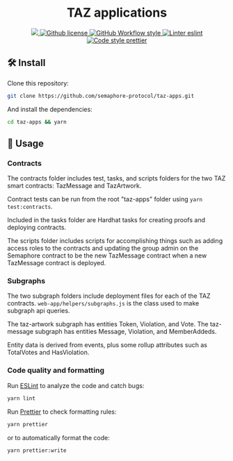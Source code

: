 <p align="center">
    <h1 align="center">
        TAZ applications
    </h1>
</p>

<p align="center">
    <a href="https://github.com/semaphore-protocol/taz-apps" target="_blank">
        <img src="https://img.shields.io/badge/project-TAZ-blue?style=flat-square">
    </a>
    <a href="https://github.com/semaphore-protocol/taz-apps/blob/main/LICENSE">
        <img alt="Github license" src="https://img.shields.io/github/license/semaphore-protocol/taz-apps.svg?style=flat-square">
    </a>
    <a href="https://github.com/semaphore-protocol/taz-apps/actions?query=workflow%3Astyle">
        <img alt="GitHub Workflow style" src="https://img.shields.io/github/workflow/status/semaphore-protocol/taz-apps/style?label=style&style=flat-square&logo=github">
    </a>
    <a href="https://eslint.org/">
        <img alt="Linter eslint" src="https://img.shields.io/badge/linter-eslint-8080f2?style=flat-square&logo=eslint">
    </a>
    <a href="https://prettier.io/">
        <img alt="Code style prettier" src="https://img.shields.io/badge/code%20style-prettier-f8bc45?style=flat-square&logo=prettier">
    </a>
</p>

## 🛠 Install

Clone this repository:

```bash
git clone https://github.com/semaphore-protocol/taz-apps.git
```

And install the dependencies:

```bash
cd taz-apps && yarn
```

## 📜 Usage

### Contracts

The contracts folder includes test, tasks, and scripts folders for the two TAZ smart contracts: TazMessage and TazArtwork.

Contract tests can be run from the root "taz-apps" folder using `yarn test:contracts`.

Included in the tasks folder are Hardhat tasks for creating proofs and deploying contracts.

The scripts folder includes scripts for accomplishing things such as adding access roles to the contracts and updating the group admin on the Semaphore contract to be the new TazMessage contract when a new TazMessage contract is deployed.

### Subgraphs

The two subgraph folders include deployment files for each of the TAZ contracts. `web-app/helpers/subgraphs.js` is the class used to make subgraph api queries.

The taz-artwork subgraph has entities Token, Violation, and Vote.
The taz-message subgraph has entities Message, Violation, and MemberAddeds.

Entity data is derived from events, plus some rollup attributes such as TotalVotes and HasViolation.

### Code quality and formatting

Run [ESLint](https://eslint.org/) to analyze the code and catch bugs:

```bash
yarn lint
```

Run [Prettier](https://prettier.io/) to check formatting rules:

```bash
yarn prettier
```

or to automatically format the code:

```bash
yarn prettier:write
```
